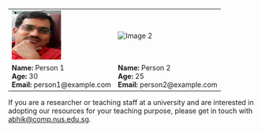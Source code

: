 <table>
  <tr>
    <td>
      <img src="icons/abhik.jpg" alt="Image 1" style="width:100px;height:100px;">
    </td>
    <td>
      <img src="image2_url" alt="Image 2" style="width:100px;height:100px;">
    </td>
  </tr>
  <tr>
    <td>
      <strong>Name:</strong> Person 1<br>
      <strong>Age:</strong> 30<br>
      <strong>Email:</strong> person1@example.com
    </td>
    <td>
      <strong>Name:</strong> Person 2<br>
      <strong>Age:</strong> 25<br>
      <strong>Email:</strong> person2@example.com
    </td>
  </tr>
</table>


If you are a researcher or teaching staff at a university and are interested in adopting our resources for your teaching purpose, please get in touch with <abhik@comp.nus.edu.sg>.